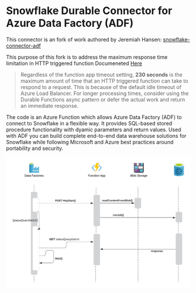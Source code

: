 # Snowflake Durable Connector for Azure Data Factory (ADF)
This connector is an fork of work authored by Jeremiah Hansen: [snowflake-connector-adf](https://github.com/jeremiahhansen/snowflake-connector-adf)


This purpose of this fork is to address the maximum response time limitation in HTTP triggered function Documeneted [Here](https://docs.microsoft.com/en-us/azure/azure-functions/functions-scale)

> Regardless of the function app timeout setting, **230 seconds** is the maximum amount of time that an HTTP triggered function can take to respond to a request. This is because of the default idle timeout of Azure Load Balancer. For longer processing times, consider using the Durable Functions async pattern or defer the actual work and return an immediate response.

The code is an Azure Function which allows Azure Data Factory (ADF) to connect to Snowflake in a flexible way. It provides SQL-based stored procedure functionality with dyamic parameters and return values. Used with ADF you can build complete end-to-end data warehouse solutions for Snowflake while following Microsoft and Azure best practices around portability and security.

![Connector Sequence Diagram](Docs/SnowflakeSequence.png?raw=true "Connector Sequence Diagram")